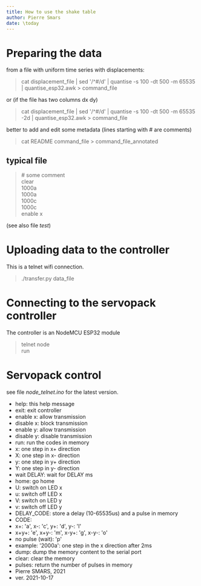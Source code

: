 ```yaml
---
title: How to use the shake table
author: Pierre Smars
date: \today
---
```


# Preparing the data

from a file with uniform time series with displacements:

> cat displacement_file | sed '/^#/d' | quantise -s 100 -dt 500 -m 65535 | quantise_esp32.awk > command_file

or (if the file has two columns dx dy) 

> cat displacement_file | sed '/^#/d' | quantise -s 100 -dt 500 -m 65535 -2d | quantise_esp32.awk > command_file

better to add and edit some metadata (lines starting with \# are comments)

> cat README command_file > command_file_annotated

## typical file

> \# some comment \
> clear \
> 1000a \
> 1000a \
> 1000c \
> 1000c \
> enable x

(see also file *test*)

# Uploading data to the controller

This is a telnet wifi connection.

> ./transfer.py data_file

# Connecting to the servopack controller

The controller is an NodeMCU ESP32 module

> telnet node \
> run

# Servopack control

see file *node_telnet.ino* for the latest version.

- help: this help message
- exit: exit controller
- enable x: allow transmission
- disable x: block transmission
- enable y: allow transmission
- disable y: disable transmission
- run: run the codes in memory
- x: one step in x+ direction
- X: one step in x- direction
- y: one step in y+ direction
- Y: one step in y- direction
- wait DELAY: wait for DELAY ms
- home: go home
- U: switch on  LED x
- u: switch off LED x
- V: switch on  LED y
- v: switch off LED y
- DELAY_CODE: store a delay (10-65535us) and a pulse in memory
- CODE:
-  x+: 'a', x-: 'c', y+: 'd', y-: 'l'
-  x+y+: 'e', x+y-: 'm', x-y+: 'g', x-y-: 'o'
-  no pulse (wait): 'p'
-  example: '2000a': one step in the x direction after 2ms
- dump: dump the memory content to the serial port
- clear: clear the memory
- pulses: return the number of pulses in memory
- Pierre SMARS, 2021
- ver. 2021-10-17

